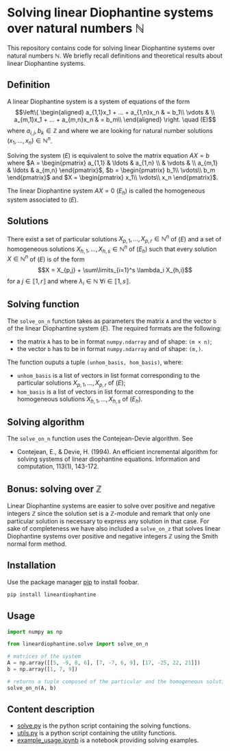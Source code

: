 # **Solving linear Diophantine systems over natural numbers $\mathbb{N}$**

This repository contains code for solving linear Diophantine systems over natural numbers $\mathbb{N}$. We briefly recall definitions and theoretical results about linear Diophantine systems.

## **Definition**

A linear Diophantine system is a system of equations of the form 
$$\left\{
\begin{aligned}
 a_{1,1}x_1 + ... + a_{1,n}x_n & = b_1\\
 \vdots & \\
 a_{m,1}x_1 + ... + a_{m,n}x_n & = b_m\\
\end{aligned} \right. \quad (E)$$
where $a_{i,j}, b_{k} \in \mathbb{Z}$ and where we are looking for natural number solutions $(x_1,\ldots,x_n) \in \mathbb{N}^n$.

Solving the system $(E)$ is equivalent to solve the matrix equation $AX = b$ where $A = \begin{pmatrix}
a_{1,1} & \ldots & a_{1,n} \\
& \vdots & \\
a_{m,1} & \ldots & a_{m,n}
\end{pmatrix}$, $b = \begin{pmatrix}
b_1\\
\vdots\\
b_m
\end{pmatrix}$ and $X = \begin{pmatrix}
x_1\\
\vdots\\
x_n
\end{pmatrix}$.

The linear Diophantine system $AX = 0 ~ (E_h)$ is called the homogeneous system associated to $(E)$.

## **Solutions**

There exist a set of particular solutions $X_{p,1},\ldots, X_{p,r}\in \mathbb{N}^n$ of $(E)$ and a set of homogeneous solutions $X_{h,1}, \ldots, X_{h,s}\in \mathbb{N}^n$ of $(E_h)$ such that every solution $X \in \mathbb{N}^n$ of $(E)$ is of the form
$$X = X_{p,j} + \sum\limits_{i=1}^s \lambda_i X_{h,i}$$
for a $j \in ⟦1,r⟧$ and where $\lambda_i \in \mathbb{N} ~ \forall i \in ⟦1,s⟧$.

## **Solving function**

The ```solve_on_n``` function takes as parameters the matrix ```A``` and the vector ```b``` of the linear Diophantine system $(E)$. The required formats are the following:
- the matrix ```A``` has to be in format ```numpy.ndarray``` and of shape: ```(m × n)```;
- the vector ```b``` has to be in format ```numpy.ndarray``` and of shape: ```(m,)```.

The function ouputs a tuple ```(unhom_basis, hom_basis)```, where:

- ```unhom_basis``` is a list of vectors in list format corresponding to the particular solutions $X_{p,1},\ldots, X_{p,r}$ of $(E)$;
- ```hom_basis``` is a list of vectors in list format corresponding to the homogeneous solutions $X_{h,1}, \ldots, X_{h,s}$ of $(E_h)$.

## **Solving algorithm**

The ```solve_on_n``` function uses the Contejean-Devie algorithm. See

- Contejean, E., & Devie, H. (1994). An efficient incremental algorithm for solving systems of linear diophantine equations. Information and computation, 113(1), 143-172.

## **Bonus: solving over $\mathbb{Z}$**

Linear Diophantine systems are easier to solve over positive and negative integers $\mathbb{Z}$ since the solution set is a $\mathbb{Z}$-module and remark that only one particular solution is necessary to express any solution in that case. For sake of completeness we have also included a ```solve_on_z``` that solves linear Diophantine systems over positive and negative integers $\mathbb{Z}$ using the Smith normal form method.

## Installation

Use the package manager [pip](https://pip.pypa.io/en/stable/) to install foobar.

```bash
pip install lineardiophantine
```

## Usage

```python
import numpy as np

from lineardiophantine.solve import solve_on_n

# matrices of the system
A = np.array([[5, -9, 8, 6], [7, -7, 6, 9], [17, -25, 22, 21]])
b = np.array([1, 7, 9])

# returns a tuple composed of the particular and the homogeneous solutions
solve_on_n(A, b)
```

## Content description

* [solve.py](lineardiophantine/solve.py) is the python script containing the solving functions.
* [utils.py](lineardiophantine/utils.py) is a python script containing the utility functions.
* [example_usage.ipynb](lineardiophantine/examples/example_usage.ipynb) is a notebook providing solving examples.
